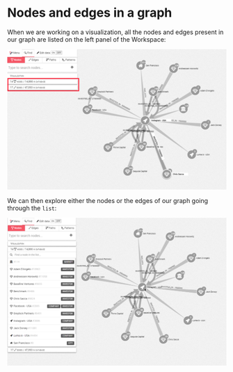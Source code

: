 # Nodes and edges in a graph

When we are working on a visualization, all the nodes and edges present in our graph are listed on the left panel of the Workspace:

![](List.png)

We can then explore either the nodes or the edges of our graph going through the ```list```:

![](Explore.png)